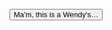 <button type="button" id="run">Ma'm, this is a Wendy's&hellip;</button>

<script>
  const el = document.querySelector(`#run`)
  console.log(el)
</script>
